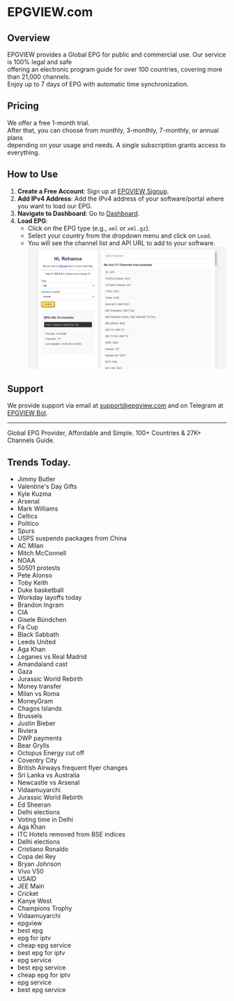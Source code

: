 # EPGVIEW.com



## Overview
EPGVIEW provides a Global EPG for public and commercial use. Our service is 100% legal and safe\
offering an electronic program guide for over 100 countries, covering more than 21,000 channels.\
Enjoy up to 7 days of EPG with automatic time synchronization.

## Pricing
We offer a free 1-month trial. \
After that, you can choose from monthly, 3-monthly, 7-monthly, or annual plans \
depending on your usage and needs. A single subscription grants access to everything.

## How to Use
1. **Create a Free Account**: Sign up at [EPGVIEW Signup](https://epgview.com/signup.php).
2. **Add IPv4 Address**: Add the IPv4 address of your software/portal where you want to load our EPG.
3. **Navigate to Dashboard**: Go to [Dashboard](https://epgview.com/dashboard.php).
4. **Load EPG**:
   - Click on the EPG type (e.g., `xml` or `xml.gz`).
   - Select your country from the dropdown menu and click on `Load`.
   - You will see the channel list and API URL to add to your software.
![EPGVIEW](img/dashboard.png)
## Support
We provide support via email at [support@epgview.com](mailto:support@epgview.com) and on Telegram at [EPGVIEW Bot](https://t.me/epgview_bot).

---

Global EPG Provider, Affordable and Simple. 100+ Countries & 27K+ Channels Guide.

## Trends Today.

- Jimmy Butler
- Valentine's Day Gifts
- Kyle Kuzma
- Arsenal
- Mark Williams
- Celtics
- Politico
- Spurs
- USPS suspends packages from China
- AC Milan
- Mitch McConnell
- NOAA
- 50501 protests
- Pete Alonso
- Toby Keith
- Duke basketball
- Workday layoffs today
- Brandon Ingram
- CIA
- Gisele Bündchen
- Fa Cup
- Black Sabbath
- Leeds United
- Aga Khan
- Leganes vs Real Madrid
- Amandaland cast
- Gaza
- Jurassic World Rebirth
- Money transfer
- Milan vs Roma
- MoneyGram
- Chagos Islands
- Brussels
- Justin Bieber
- Riviera
- DWP payments
- Bear Grylls
- Octopus Energy cut off
- Coventry City
- British Airways frequent flyer changes
- Sri Lanka vs Australia
- Newcastle vs Arsenal
- Vidaamuyarchi
- Jurassic World Rebirth
- Ed Sheeran
- Delhi elections
- Voting time in Delhi
- Aga Khan
- ITC Hotels removed from BSE indices
- Delhi elections
- Cristiano Ronaldo
- Copa del Rey
- Bryan Johnson
- Vivo V50
- USAID
- JEE Main
- Cricket
- Kanye West
- Champions Trophy
- Vidaamuyarchi
- epgview
- best epg
- epg for iptv
- cheap epg service
- best epg for iptv
- epg service
- best epg service
- cheap epg for iptv
- epg service
- best epg service
